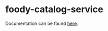 # foody-catalog-service

Documentation can be found [here](https://github.com/dhyaniarun1993/foody-documentation "Foody documentation"). 
